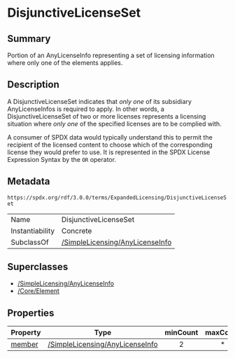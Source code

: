 <!-- Automatically generated by spec-parser v2.1.0 on 2024-06-17T15:44:58.460830+00:00 -->
<!-- SPDX-License-Identifier: Community-Spec-1.0 -->

# DisjunctiveLicenseSet

## Summary

Portion of an AnyLicenseInfo representing a set of licensing information where
only one of the elements applies.


## Description

A DisjunctiveLicenseSet indicates that _only one_ of its subsidiary
AnyLicenseInfos is required to apply. In other words, a DisjunctiveLicenseSet
of two or more licenses represents a licensing situation where _only one_ of
the specified licenses are to be complied with.

A consumer of SPDX data would typically understand this to permit the recipient
of the licensed content to choose which of the corresponding license they would
prefer to use. It is represented in the SPDX License Expression Syntax by the
`OR` operator.


## Metadata

`https://spdx.org/rdf/3.0.0/terms/ExpandedLicensing/DisjunctiveLicenseSet`


| | |
|---|---|
| Name | DisjunctiveLicenseSet |
| Instantiability | Concrete |
| SubclassOf | [/SimpleLicensing/AnyLicenseInfo](../../SimpleLicensing/Classes/AnyLicenseInfo.md) |


## Superclasses

* [/SimpleLicensing/AnyLicenseInfo](../../SimpleLicensing/Classes/AnyLicenseInfo.md)
* [/Core/Element](../../Core/Classes/Element.md)




## Properties

| Property | Type | minCount | maxCount |
|---|---|:---:|:---:|
| [member](../Properties/member.md) | [/SimpleLicensing/AnyLicenseInfo](../../SimpleLicensing/Classes/AnyLicenseInfo.md) | 2 | * |


